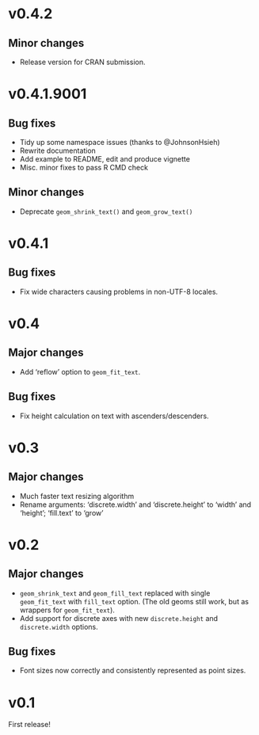 # v0.4.2

## Minor changes
- Release version for CRAN submission.

# v0.4.1.9001

## Bug fixes
- Tidy up some namespace issues (thanks to @JohnsonHsieh)
- Rewrite documentation
- Add example to README, edit and produce vignette
- Misc. minor fixes to pass R CMD check

## Minor changes
- Deprecate `geom_shrink_text()` and `geom_grow_text()`

# v0.4.1

## Bug fixes
- Fix wide characters causing problems in non-UTF-8 locales.

# v0.4

## Major changes
- Add ‘reflow’ option to `geom_fit_text`.

## Bug fixes
- Fix height calculation on text with ascenders/descenders.

# v0.3

## Major changes
- Much faster text resizing algorithm
- Rename arguments: ‘discrete.width’ and ‘discrete.height’ to ‘width’ and
  ‘height’; ‘fill.text’ to ‘grow’

# v0.2

## Major changes
- `geom_shrink_text` and `geom_fill_text` replaced with single `geom_fit_text`
  with `fill_text` option. (The old geoms still work, but as wrappers for
  `geom_fit_text`).
- Add support for discrete axes with new `discrete.height` and `discrete.width`
  options.

## Bug fixes
- Font sizes now correctly and consistently represented as point sizes.

# v0.1
First release!
